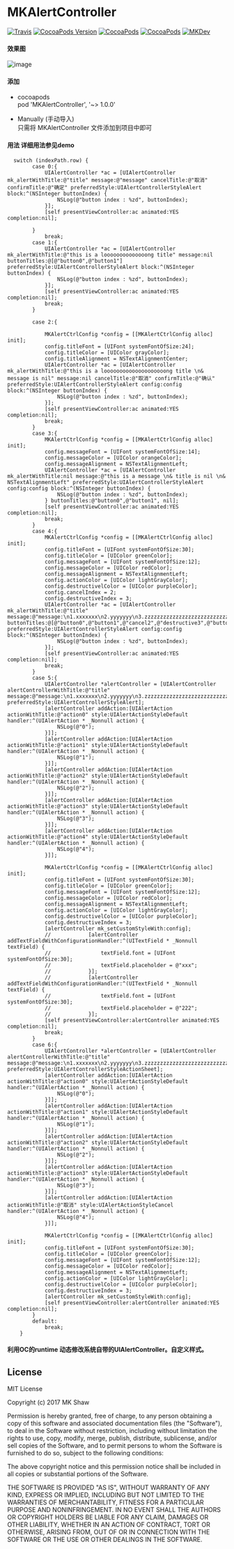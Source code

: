 # MKAlertController

[![Travis](https://img.shields.io/travis/mk2016/MKAlertController.svg?style=flat)](https://travis-ci.org/mk2016/MKAlertController)
[![CocoaPods Version](https://img.shields.io/cocoapods/v/MKAlertController.svg)](http://cocoadocs.org/docsets/MKAlertController)
[![CocoaPods](https://img.shields.io/dub/l/vibe-d.svg)](https://raw.githubusercontent.com/mk2016/MKAlertController/master/LICENSE)
[![CocoaPods](https://img.shields.io/cocoapods/p/MKAlertController.svg)](http://cocoadocs.org/docsets/MKAlertController)
[![MKDev](https://img.shields.io/badge/blog-MK-brightgreen.svg)](https://mk2016.github.io/)

#### 效果图
![image](https://github.com/mk2016/MKAlertController/raw/master/Screenshots/domeGif.gif)

#### 添加
* cocoapods  
pod 'MKAlertController', '~> 1.0.0'

* Manually (手动导入)  
只需将 MKAlertController 文件添加到项目中即可

#### 用法 详细用法参见demo
```
  switch (indexPath.row) {
        case 0:{
            UIAlertController *ac = [UIAlertController mk_alertWithTitle:@"title" message:@"message" cancelTitle:@"取消" confirmTitle:@"确定" preferredStyle:UIAlertControllerStyleAlert block:^(NSInteger buttonIndex) {
                NSLog(@"button index : %zd", buttonIndex);
            }];
            [self presentViewController:ac animated:YES completion:nil];
            
        }
            break;
        case 1:{
            UIAlertController *ac = [UIAlertController mk_alertWithTitle:@"this is a loooooooooooooong title" message:nil buttonTitles:@[@"button0",@"button1"] preferredStyle:UIAlertControllerStyleAlert block:^(NSInteger buttonIndex) {
                NSLog(@"button index : %zd", buttonIndex);
            }];
            [self presentViewController:ac animated:YES completion:nil];
            break;
        }
            
        case 2:{
            
            MKAlertCtrlConfig *config = [[MKAlertCtrlConfig alloc] init];
            config.titleFont = [UIFont systemFontOfSize:24];
            config.titleColor = [UIColor grayColor];
            config.titleAlignment = NSTextAlignmentCenter;
            UIAlertController *ac = [UIAlertController mk_alertWithTitle:@"this is a loooooooooooooooooooong title \n& message is nil" message:nil cancelTitle:@"取消" confirmTitle:@"确认" preferredStyle:UIAlertControllerStyleAlert config:config block:^(NSInteger buttonIndex) {
                NSLog(@"button index : %zd", buttonIndex);
            }];
            [self presentViewController:ac animated:YES completion:nil];
            break;
        }
        case 3:{
            MKAlertCtrlConfig *config = [[MKAlertCtrlConfig alloc] init];
            config.messageFont = [UIFont systemFontOfSize:14];
            config.messageColor = [UIColor orangeColor];
            config.messageAlignment = NSTextAlignmentLeft;
            UIAlertController *ac = [UIAlertController mk_alertWithTitle:nil message:@"this is a message \n& title is nil \n& NSTextAlignmentLeft" preferredStyle:UIAlertControllerStyleAlert config:config block:^(NSInteger buttonIndex) {
                NSLog(@"button index : %zd", buttonIndex);
            } buttonTitles:@"button0",@"button1", nil];
            [self presentViewController:ac animated:YES completion:nil];
            break;
        }
        case 4:{
            MKAlertCtrlConfig *config = [[MKAlertCtrlConfig alloc] init];
            config.titleFont = [UIFont systemFontOfSize:30];
            config.titleColor = [UIColor greenColor];
            config.messageFont = [UIFont systemFontOfSize:12];
            config.messageColor = [UIColor redColor];
            config.messageAlignment = NSTextAlignmentLeft;
            config.actionColor = [UIColor lightGrayColor];
            config.destructivelColor = [UIColor purpleColor];
            config.cancelIndex = 2;
            config.destructiveIndex = 3;
            UIAlertController *ac = [UIAlertController mk_alertWithTitle:@"title" message:@"message:\n1.xxxxxxx\n2.yyyyyyy\n3.zzzzzzzzzzzzzzzzzzzzzzzzzzzzzzzzzzzzzzzzzzzzzzzzzzzzzzzzzzzzzzzz" buttonTitles:@[@"button0",@"button1",@"cancel2",@"destructive3",@"button4"] preferredStyle:UIAlertControllerStyleAlert config:config block:^(NSInteger buttonIndex) {
                NSLog(@"button index : %zd", buttonIndex);
            }];
            [self presentViewController:ac animated:YES completion:nil];
            break;
        }
        case 5:{
            UIAlertController *alertController = [UIAlertController alertControllerWithTitle:@"title" message:@"message:\n1.xxxxxxx\n2.yyyyyyy\n3.zzzzzzzzzzzzzzzzzzzzzzzzzzzzzzzzzzzzzzzzzzzzzzzzzzzzzzzzzzzzzzzz" preferredStyle:UIAlertControllerStyleAlert];
            [alertController addAction:[UIAlertAction actionWithTitle:@"action0" style:UIAlertActionStyleDefault handler:^(UIAlertAction * _Nonnull action) {
                NSLog(@"0");
            }]];
            [alertController addAction:[UIAlertAction actionWithTitle:@"action1" style:UIAlertActionStyleDefault handler:^(UIAlertAction * _Nonnull action) {
                NSLog(@"1");
            }]];
            [alertController addAction:[UIAlertAction actionWithTitle:@"action2" style:UIAlertActionStyleDefault handler:^(UIAlertAction * _Nonnull action) {
                NSLog(@"2");
            }]];
            [alertController addAction:[UIAlertAction actionWithTitle:@"action3" style:UIAlertActionStyleDefault handler:^(UIAlertAction * _Nonnull action) {
                NSLog(@"3");
            }]];
            [alertController addAction:[UIAlertAction actionWithTitle:@"action4" style:UIAlertActionStyleDefault handler:^(UIAlertAction * _Nonnull action) {
                NSLog(@"4");
            }]];
            
            MKAlertCtrlConfig *config = [[MKAlertCtrlConfig alloc] init];
            config.titleFont = [UIFont systemFontOfSize:30];
            config.titleColor = [UIColor greenColor];
            config.messageFont = [UIFont systemFontOfSize:12];
            config.messageColor = [UIColor redColor];
            config.messageAlignment = NSTextAlignmentLeft;
            config.actionColor = [UIColor lightGrayColor];
            config.destructivelColor = [UIColor purpleColor];
            config.destructiveIndex = 3;
            [alertController mk_setCustomStyleWith:config];
            //            [alertController addTextFieldWithConfigurationHandler:^(UITextField * _Nonnull textField) {
            //                textField.font = [UIFont systemFontOfSize:30];
            //                textField.placeholder = @"xxx";
            //            }];
            //            [alertController addTextFieldWithConfigurationHandler:^(UITextField * _Nonnull textField) {
            //                textField.font = [UIFont systemFontOfSize:30];
            //                textField.placeholder = @"222";
            //            }];
            [self presentViewController:alertController animated:YES completion:nil];
            break;
        }
        case 6:{
            UIAlertController *alertController = [UIAlertController alertControllerWithTitle:@"title" message:@"message:\n1.xxxxxxx\n2.yyyyyyy\n3.zzzzzzzzzzzzzzzzzzzzzzzzzzzzzzzzzzzzzzzzzzzzzzzzzzzzzzzzzzzzzzzz" preferredStyle:UIAlertControllerStyleActionSheet];
            [alertController addAction:[UIAlertAction actionWithTitle:@"action0" style:UIAlertActionStyleDefault handler:^(UIAlertAction * _Nonnull action) {
                NSLog(@"0");
            }]];
            [alertController addAction:[UIAlertAction actionWithTitle:@"action1" style:UIAlertActionStyleDefault handler:^(UIAlertAction * _Nonnull action) {
                NSLog(@"1");
            }]];
            [alertController addAction:[UIAlertAction actionWithTitle:@"action2" style:UIAlertActionStyleDefault handler:^(UIAlertAction * _Nonnull action) {
                NSLog(@"2");
            }]];
            [alertController addAction:[UIAlertAction actionWithTitle:@"action3" style:UIAlertActionStyleDefault handler:^(UIAlertAction * _Nonnull action) {
                NSLog(@"3");
            }]];
            [alertController addAction:[UIAlertAction actionWithTitle:@"取消" style:UIAlertActionStyleCancel handler:^(UIAlertAction * _Nonnull action) {
                NSLog(@"4");
            }]];
            
            MKAlertCtrlConfig *config = [[MKAlertCtrlConfig alloc] init];
            config.titleFont = [UIFont systemFontOfSize:30];
            config.titleColor = [UIColor greenColor];
            config.messageFont = [UIFont systemFontOfSize:12];
            config.messageColor = [UIColor redColor];
            config.messageAlignment = NSTextAlignmentLeft;
            config.actionColor = [UIColor lightGrayColor];
            config.destructivelColor = [UIColor purpleColor];
            config.destructiveIndex = 3;
            [alertController mk_setCustomStyleWith:config];
            [self presentViewController:alertController animated:YES completion:nil];
        }
        default:
            break;
    }
```

#### 利用OC的runtime 动态修改系统自带的UIAlertController。自定义样式。

## License
MIT License

Copyright (c) 2017 MK Shaw

Permission is hereby granted, free of charge, to any person obtaining a copy
of this software and associated documentation files (the "Software"), to deal
in the Software without restriction, including without limitation the rights
to use, copy, modify, merge, publish, distribute, sublicense, and/or sell
copies of the Software, and to permit persons to whom the Software is
furnished to do so, subject to the following conditions:

The above copyright notice and this permission notice shall be included in all
copies or substantial portions of the Software.

THE SOFTWARE IS PROVIDED "AS IS", WITHOUT WARRANTY OF ANY KIND, EXPRESS OR
IMPLIED, INCLUDING BUT NOT LIMITED TO THE WARRANTIES OF MERCHANTABILITY,
FITNESS FOR A PARTICULAR PURPOSE AND NONINFRINGEMENT. IN NO EVENT SHALL THE
AUTHORS OR COPYRIGHT HOLDERS BE LIABLE FOR ANY CLAIM, DAMAGES OR OTHER
LIABILITY, WHETHER IN AN ACTION OF CONTRACT, TORT OR OTHERWISE, ARISING FROM,
OUT OF OR IN CONNECTION WITH THE SOFTWARE OR THE USE OR OTHER DEALINGS IN THE
SOFTWARE.
